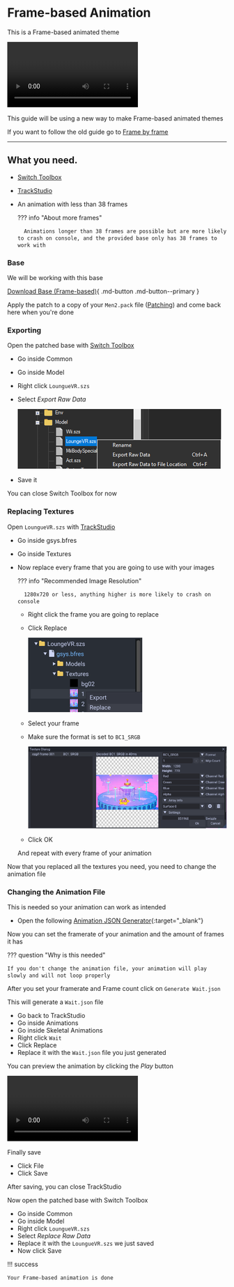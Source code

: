 # Frame-based Animation

This is a Frame-based animated theme

<video controls>
<source src="../imgs/frame/vf.mp4" type="video/mp4">
</video>

This guide will be using a new way to make Frame-based animated themes

If you want to follow the old guide go to [Frame by frame](../tutorials_old/framebyframe.md)

-----------------------

## What you need.

- [Switch Toolbox](https://github.com/KillzXGaming/Switch-Toolbox/releases/tag/Final)
- [TrackStudio](https://github.com/MapStudioProject/Track-Studio/releases)
- An animation with less than 38 frames

    ??? info "About more frames"

        Animations longer than 38 frames are possible but are more likely to crash on console, and the provided base only has 38 frames to work with

### Base

We will be working with this base

[Download Base (Frame-based)](bases/frame/Men2.bps){ .md-button .md-button--primary }

Apply the patch to a copy of your `Men2.pack` file ([Patching](../../install/patching.md)) and come back here when you're done

### Exporting

Open the patched base with [Switch Toolbox](https://github.com/KillzXGaming/Switch-Toolbox/releases/tag/Final)

- Go inside Common
- Go inside Model
- Right click `LoungueVR.szs`
- Select *Export Raw Data*

    ![image](imgs/frame/f1.png)

- Save it

You can close Switch Toolbox for now

### Replacing Textures

Open `LoungueVR.szs` with [TrackStudio](https://github.com/MapStudioProject/Track-Studio/releases)

- Go inside gsys.bfres
- Go inside Textures

- Now replace every frame that you are going to use with your images

    ??? info "Recommended Image Resolution"

        1280x720 or less, anything higher is more likely to crash on console

    - Right click the frame you are going to replace
    - Click Replace

        ![image](imgs/frame/f2.png)

    - Select your frame

    - Make sure the format is set to `BC1_SRGB`

        ![image](imgs/frame/f3.png)

    - Click OK

    And repeat with every frame of your animation

Now that you replaced all the textures you need, you need to change the animation file

### Changing the Animation File

This is needed so your animation can work as intended

- Open the following [Animation JSON Generator](framescript/animation.html){:target="_blank"}

Now you can set the framerate of your animation and the amount of frames it has

??? question "Why is this needed"

    If you don't change the animation file, your animation will play slowly and will not loop properly

After you set your framerate and Frame count click on `Generate Wait.json`

This will generate a `Wait.json` file

- Go back to TrackStudio
- Go inside Animations
- Go inside Skeletal Animations
- Right click `Wait`
- Click Replace
- Replace it with the `Wait.json` file you just generated

You can preview the animation by clicking the *Play* button

<video controls>
<source src="../imgs/frame/vf2.mp4" type="video/mp4">
</video>

Finally save

- Click File
- Click Save

After saving, you can close TrackStudio

Now open the patched base with Switch Toolbox

- Go inside Common
- Go inside Model
- Right click `LoungueVR.szs`
- Select *Replace Raw Data*
- Replace it with the `LoungueVR.szs` we just saved
- Now click Save

!!! success

    Your Frame-based animation is done